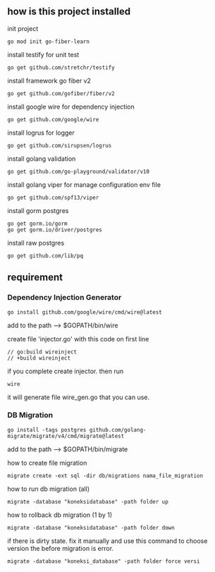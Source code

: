 ## how is this project installed 

init project
```shell
go mod init go-fiber-learn
```

install testify for unit test
```shell
go get github.com/stretchr/testify
```

install framework go fiber v2
```shell
go get github.com/gofiber/fiber/v2
```

install google wire for dependency injection
```shell
go get github.com/google/wire
```

install logrus for logger
```shell
go get github.com/sirupsen/logrus
```

install golang validation
```shell
go get github.com/go-playground/validator/v10
```

install golang viper for manage configuration env file
```shell
go get github.com/spf13/viper
```

install gorm postgres
```shell
go get gorm.io/gorm
go get gorm.io/driver/postgres
```

install raw postgres
```shell
go get github.com/lib/pq
```

## requirement

### Dependency Injection Generator
```shell
go install github.com/google/wire/cmd/wire@latest
```
add to the path --> $GOPATH/bin/wire

create file 'injector.go' with this code on first line
```
// go:build wireinject
// +build wireinject
```
if you complete create injector. then run
```shell
wire
```
it will generate file wire_gen.go that you can use.

### DB Migration

```shell
go install -tags postgres github.com/golang-migrate/migrate/v4/cmd/migrate@latest
```
add to the path --> $GOPATH/bin/migrate

how to create file migration
```shell
migrate create -ext sql -dir db/migrations nama_file_migration
```

how to run db migration (all)
````shell
migrate -database "koneksidatabase" -path folder up
````

how to rollback db migration (1 by 1)
````shell
migrate -database "koneksidatabase" -path folder down
````

if there is dirty state. fix it manually and use this command to choose version the before migration is error.
```shell
migrate -database "koneksi_database" -path folder force versi
```

